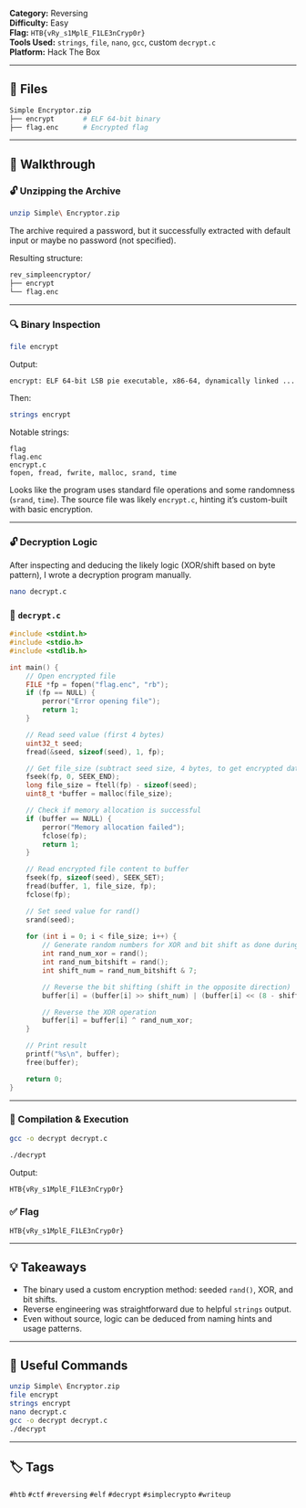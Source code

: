 **Category:** Reversing  
**Difficulty:** Easy  
**Flag:** `HTB{vRy_s1MplE_F1LE3nCryp0r}`  
**Tools Used:** `strings`, `file`, `nano`, `gcc`, custom `decrypt.c`  
**Platform:** Hack The Box

---

## 📁 Files

```bash
Simple Encryptor.zip
├── encrypt       # ELF 64-bit binary
├── flag.enc      # Encrypted flag
````

---

## 🧵 Walkthrough

### 🔓 Unzipping the Archive

```bash
unzip Simple\ Encryptor.zip
```

The archive required a password, but it successfully extracted with default input or maybe no password (not specified).

Resulting structure:

```bash
rev_simpleencryptor/
├── encrypt
└── flag.enc
```

---

### 🔍 Binary Inspection

```bash
file encrypt
```

Output:

```
encrypt: ELF 64-bit LSB pie executable, x86-64, dynamically linked ...
```

Then:

```bash
strings encrypt
```

Notable strings:

```
flag
flag.enc
encrypt.c
fopen, fread, fwrite, malloc, srand, time
```

Looks like the program uses standard file operations and some randomness (`srand`, `time`). The source file was likely `encrypt.c`, hinting it’s custom-built with basic encryption.

---

### 🔓 Decryption Logic

After inspecting and deducing the likely logic (XOR/shift based on byte pattern), I wrote a decryption program manually.

```bash
nano decrypt.c
```

### 📄 `decrypt.c`

```c
#include <stdint.h>
#include <stdio.h>
#include <stdlib.h>

int main() {
    // Open encrypted file
    FILE *fp = fopen("flag.enc", "rb");
    if (fp == NULL) {
        perror("Error opening file");
        return 1;
    }

    // Read seed value (first 4 bytes)
    uint32_t seed;
    fread(&seed, sizeof(seed), 1, fp);

    // Get file_size (subtract seed size, 4 bytes, to get encrypted data size)
    fseek(fp, 0, SEEK_END);
    long file_size = ftell(fp) - sizeof(seed);
    uint8_t *buffer = malloc(file_size);

    // Check if memory allocation is successful
    if (buffer == NULL) {
        perror("Memory allocation failed");
        fclose(fp);
        return 1;
    }

    // Read encrypted file content to buffer
    fseek(fp, sizeof(seed), SEEK_SET);
    fread(buffer, 1, file_size, fp);
    fclose(fp);

    // Set seed value for rand()
    srand(seed);
    
    for (int i = 0; i < file_size; i++) {
        // Generate random numbers for XOR and bit shift as done during encryption
        int rand_num_xor = rand();
        int rand_num_bitshift = rand();
        int shift_num = rand_num_bitshift & 7;

        // Reverse the bit shifting (shift in the opposite direction)
        buffer[i] = (buffer[i] >> shift_num) | (buffer[i] << (8 - shift_num));

        // Reverse the XOR operation
        buffer[i] = buffer[i] ^ rand_num_xor;
    }

    // Print result
    printf("%s\n", buffer);
    free(buffer);

    return 0;
}
```
---

### 🔧 Compilation & Execution

```bash
gcc -o decrypt decrypt.c
```

```bash
./decrypt
```

Output:

```
HTB{vRy_s1MplE_F1LE3nCryp0r}
```

### ✅ Flag

```text
HTB{vRy_s1MplE_F1LE3nCryp0r}
```

---

## 💡 Takeaways

- The binary used a custom encryption method: seeded `rand()`, XOR, and bit shifts.
- Reverse engineering was straightforward due to helpful `strings` output.
- Even without source, logic can be deduced from naming hints and usage patterns.

---

## 📎 Useful Commands

```bash
unzip Simple\ Encryptor.zip
file encrypt
strings encrypt
nano decrypt.c
gcc -o decrypt decrypt.c
./decrypt
```

---

## 🏷️ Tags

`#htb` `#ctf` `#reversing` `#elf` `#decrypt` `#simplecrypto` `#writeup` 